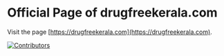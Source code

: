 # Official Page of drugfreekerala.com
Visit the page [https://drugfreekerala.com](https://drugfreekerala.com).

[![Contributors](https://img.shields.io/github/contributors/Janukrishna007/Drug-free-kerala.svg)](https://github.com/Janukrishna007/Drug-free-kerala/graphs/contributors)

